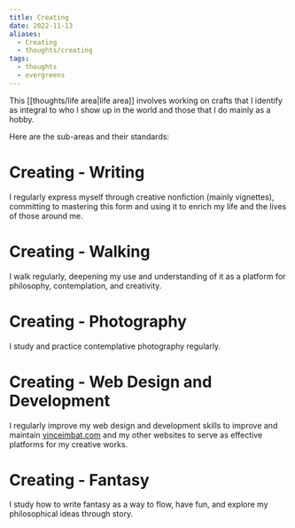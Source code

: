 ```yaml
---
title: Creating
date: 2022-11-13
aliases:
  - Creating
  - thoughts/creating
tags:
  - thoughts
  - evergreens
---
```

This [[thoughts/life area|life area]] involves working on crafts that I identify as integral to who I show up in the world and those that I do mainly as a hobby.

Here are the sub-areas and their standards:

# Creating - Writing

I regularly express myself through creative nonfiction (mainly vignettes), committing to mastering this form and using it to enrich my life and the lives of those around me.

# Creating - Walking

I walk regularly, deepening my use and understanding of it as a platform for philosophy, contemplation, and creativity.

# Creating - Photography

I study and practice contemplative photography regularly.

# Creating - Web Design and Development

I regularly improve my web design and development skills to improve and maintain [vinceimbat.com](http://vinceimbat.com/) and my other websites to serve as effective platforms for my creative works.

# Creating - Fantasy

I study how to write fantasy as a way to flow, have fun, and explore my philosophical ideas through story.